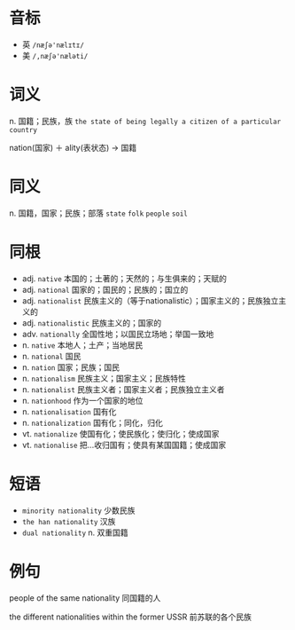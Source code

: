 # 音标

- 英 `/næʃə'nælɪtɪ/`
- 美 `/,næʃə'næləti/`

# 词义

n. 国籍；民族，族
`the state of being legally a citizen of a particular country`



nation(国家) ＋ ality(表状态) → 国籍

# 同义

n. 国籍，国家；民族；部落
`state` `folk` `people` `soil`

# 同根

- adj. `native` 本国的；土著的；天然的；与生俱来的；天赋的
- adj. `national` 国家的；国民的；民族的；国立的
- adj. `nationalist` 民族主义的（等于nationalistic）；国家主义的；民族独立主义的
- adj. `nationalistic` 民族主义的；国家的
- adv. `nationally` 全国性地；以国民立场地；举国一致地
- n. `native` 本地人；土产；当地居民
- n. `national` 国民
- n. `nation` 国家；民族；国民
- n. `nationalism` 民族主义；国家主义；民族特性
- n. `nationalist` 民族主义者；国家主义者；民族独立主义者
- n. `nationhood` 作为一个国家的地位
- n. `nationalisation` 国有化
- n. `nationalization` 国有化；同化，归化
- vt. `nationalize` 使国有化；使民族化；使归化；使成国家
- vt. `nationalise` 把…收归国有；使具有某国国籍；使成国家

# 短语

- `minority nationality` 少数民族
- `the han nationality` 汉族
- `dual nationality` n. 双重国籍

# 例句

people of the same nationality
同国籍的人

the different nationalities within the former USSR
前苏联的各个民族


